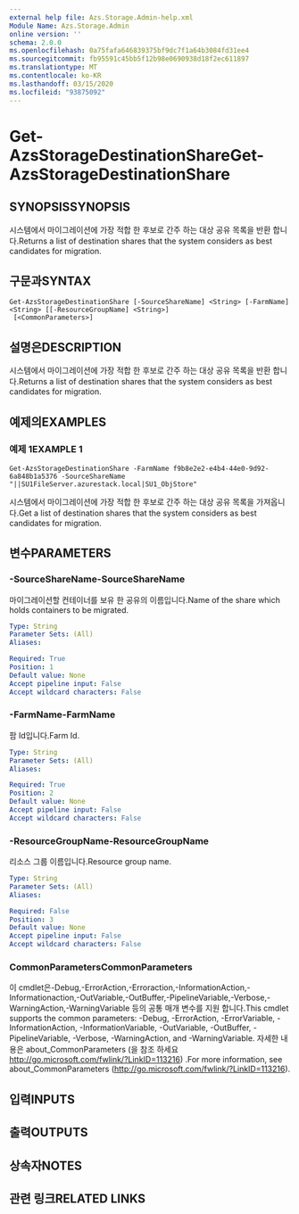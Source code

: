 ```yaml
---
external help file: Azs.Storage.Admin-help.xml
Module Name: Azs.Storage.Admin
online version: ''
schema: 2.0.0
ms.openlocfilehash: 0a75fafa646839375bf9dc7f1a64b3084fd31ee4
ms.sourcegitcommit: fb95591c45bb5f12b98e0690938d18f2ec611897
ms.translationtype: MT
ms.contentlocale: ko-KR
ms.lasthandoff: 03/15/2020
ms.locfileid: "93875092"
---
```

# <span data-ttu-id="e1ee7-101">Get-AzsStorageDestinationShare</span><span class="sxs-lookup"><span data-stu-id="e1ee7-101">Get-AzsStorageDestinationShare</span></span>

## <span data-ttu-id="e1ee7-102">SYNOPSIS</span><span class="sxs-lookup"><span data-stu-id="e1ee7-102">SYNOPSIS</span></span>
<span data-ttu-id="e1ee7-103">시스템에서 마이그레이션에 가장 적합 한 후보로 간주 하는 대상 공유 목록을 반환 합니다.</span><span class="sxs-lookup"><span data-stu-id="e1ee7-103">Returns a list of destination shares that the system considers as best candidates for migration.</span></span>

## <span data-ttu-id="e1ee7-104">구문과</span><span class="sxs-lookup"><span data-stu-id="e1ee7-104">SYNTAX</span></span>

```
Get-AzsStorageDestinationShare [-SourceShareName] <String> [-FarmName] <String> [[-ResourceGroupName] <String>]
 [<CommonParameters>]
```

## <span data-ttu-id="e1ee7-105">설명은</span><span class="sxs-lookup"><span data-stu-id="e1ee7-105">DESCRIPTION</span></span>
<span data-ttu-id="e1ee7-106">시스템에서 마이그레이션에 가장 적합 한 후보로 간주 하는 대상 공유 목록을 반환 합니다.</span><span class="sxs-lookup"><span data-stu-id="e1ee7-106">Returns a list of destination shares that the system considers as best candidates for migration.</span></span>

## <span data-ttu-id="e1ee7-107">예제의</span><span class="sxs-lookup"><span data-stu-id="e1ee7-107">EXAMPLES</span></span>

### <span data-ttu-id="e1ee7-108">예제 1</span><span class="sxs-lookup"><span data-stu-id="e1ee7-108">EXAMPLE 1</span></span>
```
Get-AzsStorageDestinationShare -FarmName f9b8e2e2-e4b4-44e0-9d92-6a848b1a5376 -SourceShareName "||SU1FileServer.azurestack.local|SU1_ObjStore"
```

<span data-ttu-id="e1ee7-109">시스템에서 마이그레이션에 가장 적합 한 후보로 간주 하는 대상 공유 목록을 가져옵니다.</span><span class="sxs-lookup"><span data-stu-id="e1ee7-109">Get a list of destination shares that the system considers as best candidates for migration.</span></span>

## <span data-ttu-id="e1ee7-110">변수</span><span class="sxs-lookup"><span data-stu-id="e1ee7-110">PARAMETERS</span></span>

### <span data-ttu-id="e1ee7-111">-SourceShareName</span><span class="sxs-lookup"><span data-stu-id="e1ee7-111">-SourceShareName</span></span>
<span data-ttu-id="e1ee7-112">마이그레이션할 컨테이너를 보유 한 공유의 이름입니다.</span><span class="sxs-lookup"><span data-stu-id="e1ee7-112">Name of the share which holds containers to be migrated.</span></span>

```yaml
Type: String
Parameter Sets: (All)
Aliases:

Required: True
Position: 1
Default value: None
Accept pipeline input: False
Accept wildcard characters: False
```

### <span data-ttu-id="e1ee7-113">-FarmName</span><span class="sxs-lookup"><span data-stu-id="e1ee7-113">-FarmName</span></span>
<span data-ttu-id="e1ee7-114">팜 Id입니다.</span><span class="sxs-lookup"><span data-stu-id="e1ee7-114">Farm Id.</span></span>

```yaml
Type: String
Parameter Sets: (All)
Aliases:

Required: True
Position: 2
Default value: None
Accept pipeline input: False
Accept wildcard characters: False
```

### <span data-ttu-id="e1ee7-115">-ResourceGroupName</span><span class="sxs-lookup"><span data-stu-id="e1ee7-115">-ResourceGroupName</span></span>
<span data-ttu-id="e1ee7-116">리소스 그룹 이름입니다.</span><span class="sxs-lookup"><span data-stu-id="e1ee7-116">Resource group name.</span></span>

```yaml
Type: String
Parameter Sets: (All)
Aliases:

Required: False
Position: 3
Default value: None
Accept pipeline input: False
Accept wildcard characters: False
```

### <span data-ttu-id="e1ee7-117">CommonParameters</span><span class="sxs-lookup"><span data-stu-id="e1ee7-117">CommonParameters</span></span>
<span data-ttu-id="e1ee7-118">이 cmdlet은-Debug,-ErrorAction,-Erroraction,-InformationAction,-Informationaction,-OutVariable,-OutBuffer,-PipelineVariable,-Verbose,-WarningAction,-WarningVariable 등의 공통 매개 변수를 지원 합니다.</span><span class="sxs-lookup"><span data-stu-id="e1ee7-118">This cmdlet supports the common parameters: -Debug, -ErrorAction, -ErrorVariable, -InformationAction, -InformationVariable, -OutVariable, -OutBuffer, -PipelineVariable, -Verbose, -WarningAction, and -WarningVariable.</span></span> <span data-ttu-id="e1ee7-119">자세한 내용은 about_CommonParameters (을 참조 하세요 http://go.microsoft.com/fwlink/?LinkID=113216) .</span><span class="sxs-lookup"><span data-stu-id="e1ee7-119">For more information, see about_CommonParameters (http://go.microsoft.com/fwlink/?LinkID=113216).</span></span>

## <span data-ttu-id="e1ee7-120">입력</span><span class="sxs-lookup"><span data-stu-id="e1ee7-120">INPUTS</span></span>

## <span data-ttu-id="e1ee7-121">출력</span><span class="sxs-lookup"><span data-stu-id="e1ee7-121">OUTPUTS</span></span>

## <span data-ttu-id="e1ee7-122">상속자</span><span class="sxs-lookup"><span data-stu-id="e1ee7-122">NOTES</span></span>

## <span data-ttu-id="e1ee7-123">관련 링크</span><span class="sxs-lookup"><span data-stu-id="e1ee7-123">RELATED LINKS</span></span>
